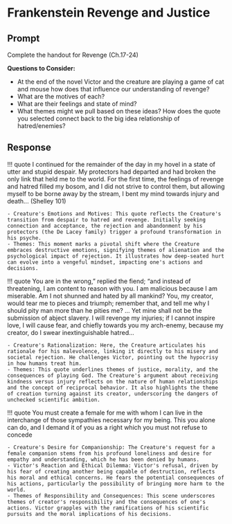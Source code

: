 # Frankenstein Revenge and Justice

## Prompt

Complete the handout for Revenge (Ch.17-24)

**Questions to Consider:**

- At the end of the novel Victor and the creature are playing a game of cat and mouse how does that influence our understanding of revenge?
- What are the motives of each?
- What are their feelings and state of mind?
- What themes might we pull based on these ideas? How does the quote you selected connect back to the big idea relationship of hatred/enemies?

## Response

!!! quote
    I continued for the remainder of the day in my hovel in a state of utter and stupid despair. My protectors had departed and had broken the only link that held me to the world. For the first time, the feelings of revenge and hatred filled my bosom, and I did not strive to control them, but allowing myself to be borne away by the stream, I bent my mind towards injury and death... (Shelley 101)

    - Creature's Emotions and Motives: This quote reflects the Creature's transition from despair to hatred and revenge. Initially seeking connection and acceptance, the rejection and abandonment by his protectors (the De Lacey family) trigger a profound transformation in his psyche.
    - Themes: This moment marks a pivotal shift where the Creature embraces destructive emotions, signifying themes of alienation and the psychological impact of rejection. It illustrates how deep-seated hurt can evolve into a vengeful mindset, impacting one's actions and decisions.

!!! quote
    You are in the wrong,” replied the fiend; “and instead of threatening, I am content to reason with you. I am malicious because I am miserable. Am I not shunned and hated by all mankind? You, my creator, would tear me to pieces and triumph; remember that, and tell me why I should pity man more than he pities me? ... Yet mine shall not be the submission of abject slavery. I will revenge my injuries; if I cannot inspire love, I will cause fear, and chiefly towards you my arch-enemy, because my creator, do I swear inextinguishable hatred...

    - Creature's Rationalization: Here, the Creature articulates his rationale for his malevolence, linking it directly to his misery and societal rejection. He challenges Victor, pointing out the hypocrisy in how humans treat him.
    - Themes: This quote underlines themes of justice, morality, and the consequences of playing God. The Creature's argument about receiving kindness versus injury reflects on the nature of human relationships and the concept of reciprocal behavior. It also highlights the theme of creation turning against its creator, underscoring the dangers of unchecked scientific ambition.

!!! quote 
    You must create a female for me with whom I can live in the interchange of those sympathies necessary for my being. This you alone can do, and I demand it of you as a right which you must not refuse to concede

    - Creature's Desire for Companionship: The Creature's request for a female companion stems from his profound loneliness and desire for empathy and understanding, which he has been denied by humans.
    - Victor's Reaction and Ethical Dilemma: Victor's refusal, driven by his fear of creating another being capable of destruction, reflects his moral and ethical concerns. He fears the potential consequences of his actions, particularly the possibility of bringing more harm to the world.
    - Themes of Responsibility and Consequences: This scene underscores themes of creator's responsibility and the consequences of one's actions. Victor grapples with the ramifications of his scientific pursuits and the moral implications of his decisions.